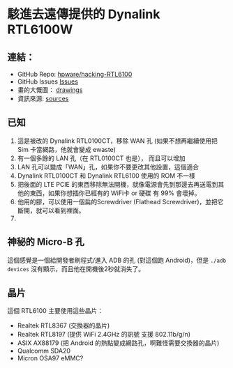 # 駭進去遠傳提供的 Dynalink RTL6100W

## 連結：
- GitHub Repo: [hpware/hacking-RTL6100](https://github.com/hpware/hacking-RTL6100)
- GitHub Issues [Issues](https://github.com/hpware/hacking-RTL6100/issues)
- 畫的大慨圖： [drawings](/drawings.md)
- 資訊來源: [sources](/sources.md)

## 已知
1. 這是被改的 Dynalink RTL0100CT，移除 WAN 孔 (如果不想再繼續使用把Sim 卡當網路，他就會變成 ewaste)
2. 有一個多餘的 LAN 孔（在 RTL0100CT 也是）， 而且可以增加
3. LAN 孔可以變成「WAN」孔，如果你不要更改其他設置，這個適合
4. Dynalink RTL0100CT 和 Dynalink RTL6100 使用的 ROM 不一樣
5. 把後面的 LTE PCIE 的東西移除無法開機，就像電源會先到那邊去再送電到其他的東西，如果你想插你已經有的 WiFi卡 or 硬碟 有 99% 會壞掉。
6. 他用的膠，可以使用一個扁的Screwdriver (Flathead Screwdriver)，並把它斷開，就可以看到裡面。
7. 

## 神秘的 Micro-B 孔
這個感覺是一個給開發者刷程式/進入 ADB 的孔 (對這個跑 Android)，但是 `./adb devices` 沒有顯示，而且他在開機後2秒就消失了。

## 晶片
這個 RTL6100 主要使用這些晶片：
- Realtek RTL8367 (交換器的晶片)
- Realtek RTL8197 (提供 WiFi 2.4GHz 的訊號 支援 802.11b/g/n)
- ASIX AX88179 (把 Android 的熱點變成網路孔，啊難怪需要交換器的晶片)
- Qualcomm SDA20
- Micron OSA97 eMMC?